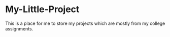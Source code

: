 # My-Little-Project
This is a place for me to store my projects which are mostly from my college assignments.
